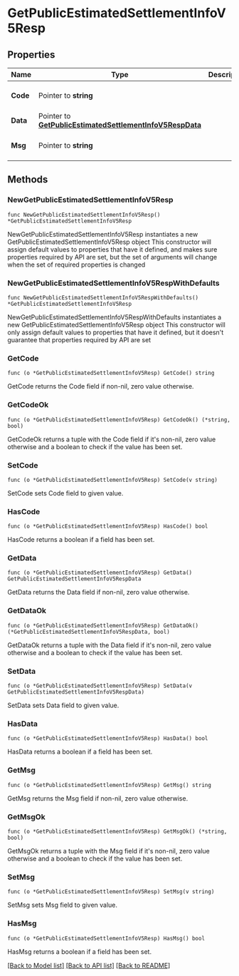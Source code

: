 # GetPublicEstimatedSettlementInfoV5Resp

## Properties

Name | Type | Description | Notes
------------ | ------------- | ------------- | -------------
**Code** | Pointer to **string** |  | [optional] [default to ""]
**Data** | Pointer to [**GetPublicEstimatedSettlementInfoV5RespData**](GetPublicEstimatedSettlementInfoV5RespData.md) |  | [optional] 
**Msg** | Pointer to **string** |  | [optional] [default to ""]

## Methods

### NewGetPublicEstimatedSettlementInfoV5Resp

`func NewGetPublicEstimatedSettlementInfoV5Resp() *GetPublicEstimatedSettlementInfoV5Resp`

NewGetPublicEstimatedSettlementInfoV5Resp instantiates a new GetPublicEstimatedSettlementInfoV5Resp object
This constructor will assign default values to properties that have it defined,
and makes sure properties required by API are set, but the set of arguments
will change when the set of required properties is changed

### NewGetPublicEstimatedSettlementInfoV5RespWithDefaults

`func NewGetPublicEstimatedSettlementInfoV5RespWithDefaults() *GetPublicEstimatedSettlementInfoV5Resp`

NewGetPublicEstimatedSettlementInfoV5RespWithDefaults instantiates a new GetPublicEstimatedSettlementInfoV5Resp object
This constructor will only assign default values to properties that have it defined,
but it doesn't guarantee that properties required by API are set

### GetCode

`func (o *GetPublicEstimatedSettlementInfoV5Resp) GetCode() string`

GetCode returns the Code field if non-nil, zero value otherwise.

### GetCodeOk

`func (o *GetPublicEstimatedSettlementInfoV5Resp) GetCodeOk() (*string, bool)`

GetCodeOk returns a tuple with the Code field if it's non-nil, zero value otherwise
and a boolean to check if the value has been set.

### SetCode

`func (o *GetPublicEstimatedSettlementInfoV5Resp) SetCode(v string)`

SetCode sets Code field to given value.

### HasCode

`func (o *GetPublicEstimatedSettlementInfoV5Resp) HasCode() bool`

HasCode returns a boolean if a field has been set.

### GetData

`func (o *GetPublicEstimatedSettlementInfoV5Resp) GetData() GetPublicEstimatedSettlementInfoV5RespData`

GetData returns the Data field if non-nil, zero value otherwise.

### GetDataOk

`func (o *GetPublicEstimatedSettlementInfoV5Resp) GetDataOk() (*GetPublicEstimatedSettlementInfoV5RespData, bool)`

GetDataOk returns a tuple with the Data field if it's non-nil, zero value otherwise
and a boolean to check if the value has been set.

### SetData

`func (o *GetPublicEstimatedSettlementInfoV5Resp) SetData(v GetPublicEstimatedSettlementInfoV5RespData)`

SetData sets Data field to given value.

### HasData

`func (o *GetPublicEstimatedSettlementInfoV5Resp) HasData() bool`

HasData returns a boolean if a field has been set.

### GetMsg

`func (o *GetPublicEstimatedSettlementInfoV5Resp) GetMsg() string`

GetMsg returns the Msg field if non-nil, zero value otherwise.

### GetMsgOk

`func (o *GetPublicEstimatedSettlementInfoV5Resp) GetMsgOk() (*string, bool)`

GetMsgOk returns a tuple with the Msg field if it's non-nil, zero value otherwise
and a boolean to check if the value has been set.

### SetMsg

`func (o *GetPublicEstimatedSettlementInfoV5Resp) SetMsg(v string)`

SetMsg sets Msg field to given value.

### HasMsg

`func (o *GetPublicEstimatedSettlementInfoV5Resp) HasMsg() bool`

HasMsg returns a boolean if a field has been set.


[[Back to Model list]](../README.md#documentation-for-models) [[Back to API list]](../README.md#documentation-for-api-endpoints) [[Back to README]](../README.md)


